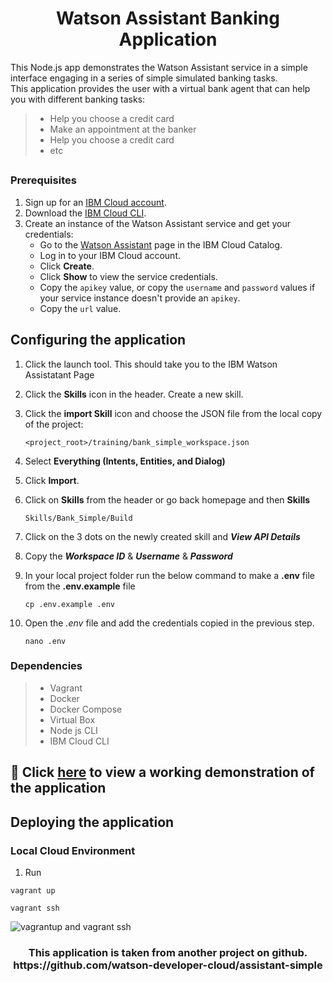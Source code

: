 <h1 align="center" style="border-bottom: none;">Watson Assistant Banking Application</h1>

This Node.js app demonstrates the Watson Assistant service in a simple interface engaging in a series of simple simulated banking tasks.</br>
This application provides the user with a virtual bank agent that can help you with different banking tasks:

> * Help you choose a credit card
> * Make an appointment at the banker
> * Help you choose a credit card
> * etc

##
### Prerequisites

1. Sign up for an [IBM Cloud account](https://console.bluemix.net/registration/).
1. Download the [IBM Cloud CLI](https://console.bluemix.net/docs/cli/index.html#overview).
1. Create an instance of the Watson Assistant service and get your credentials:
    - Go to the [Watson Assistant](https://console.bluemix.net/catalog/services/conversation) page in the IBM Cloud Catalog.
    - Log in to your IBM Cloud account.
    - Click **Create**.
    - Click **Show** to view the service credentials.
    - Copy the `apikey` value, or copy the `username` and `password` values if your service instance doesn't provide an `apikey`.
    - Copy the `url` value.

## Configuring the application

1. Click the launch tool. This should take you to the IBM Watson Assistatant Page

2. Click the **Skills** icon in the header. Create a new skill.

3. Click the **import Skill** icon and choose the JSON file from the local copy of the project:

    `<project_root>/training/bank_simple_workspace.json`

3. Select **Everything (Intents, Entities, and Dialog)**

4. Click **Import**.

5. Click on **Skills** from the header or go back homepage and then **Skills**

    `Skills/Bank_Simple/Build`

4. Click on the 3 dots on the newly created skill and ***View API Details***

5. Copy the ***Workspace ID*** & ***Username*** & ***Password***

6. In your local project folder run the below command to make a **.env** file from the **.env.example** file

    ```
    cp .env.example .env
    ```

7. Open the *.env* file and add the credentials copied in the previous step.

    ```nano .env```
    
### Dependencies

> * Vagrant
> * Docker
> * Docker Compose
> * Virtual Box
> * Node js CLI
> * IBM Cloud CLI
##
## 🚀 Click [here](http://18.224.71.150:3000) to view a working demonstration of the application
## Deploying the application
### Local Cloud Environment

1. Run </br>
``` 
vagrant up 
```
```
vagrant ssh
```

![vagrantup and vagrant ssh](https://user-images.githubusercontent.com/18014466/49681102-4a032e80-fa6a-11e8-9ede-fcf766175679.gif)









<h3 align="center">This application is taken from another project on github. https://github.com/watson-developer-cloud/assistant-simple</h3>
